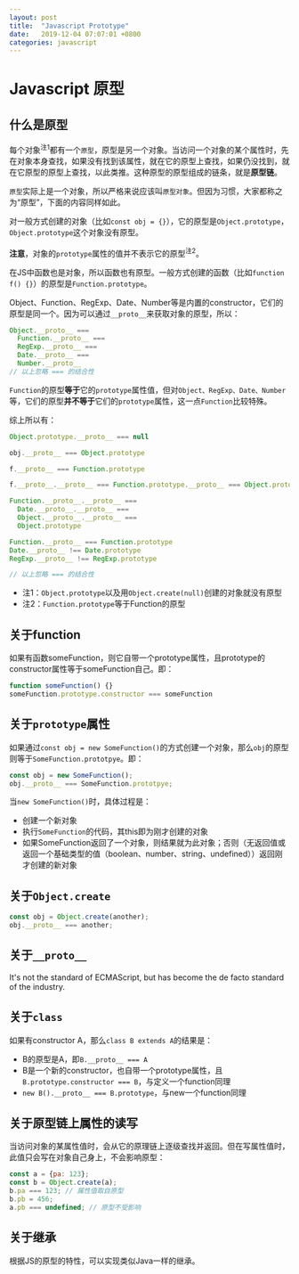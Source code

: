 ```yaml
---
layout: post
title:  "Javascript Prototype"
date:   2019-12-04 07:07:01 +0800
categories: javascript
---
```


# Javascript 原型

## 什么是原型

每个对象<sup>注1</sup>都有一个`原型`，原型是另一个对象。当访问一个对象的某个属性时，先在对象本身查找，如果没有找到该属性，就在它的原型上查找，如果仍没找到，就在它原型的原型上查找，以此类推。这种原型的原型组成的链条，就是**原型链**。

`原型`实际上是一个对象，所以严格来说应该叫`原型对象`。但因为习惯，大家都称之为“原型”，下面的内容同样如此。

对一般方式创建的对象（比如`const obj = {}`），它的原型是`Object.prototype`，`Object.prototype`这个对象没有原型。

**注意**，对象的`prototype`属性的值并不表示它的原型<sup>注2</sup>。

在JS中函数也是对象，所以函数也有原型。一般方式创建的函数（比如`function f() {}`）的原型是`Function.prototype`。

Object、Function、RegExp、Date、Number等是内置的constructor，它们的原型是同一个。因为可以通过`__proto__`来获取对象的原型，所以：

```javascript
Object.__proto__ ===
  Function.__proto__ ===
  RegExp.__proto__ ===
  Date.__proto__ ===
  Number.__proto__
// 以上忽略 === 的结合性
```

`Function`的原型**等于**它的`prototype`属性值，但对`Object、RegExp、Date、Number`等，它们的原型**并不等于**它们的`prototype`属性，这一点`Function`比较特殊。

综上所以有：

```javascript
Object.prototype.__proto__ === null

obj.__proto__ === Object.prototype

f.__proto__ === Function.prototype

f.__proto__.__proto__ === Function.prototype.__proto__ === Object.prototype

Function.__proto__.__proto__ ===
  Date.__proto__.__proto__ ===
  Object.__proto__.__proto__ ===
  Object.prototype

Function.__proto__ === Function.prototype
Date.__proto__ !== Date.prototype
RegExp.__proto__ !== RegExp.prototype

// 以上忽略 === 的结合性
```

* 注1：`Object.prototype`以及用`Object.create(null)`创建的对象就没有原型
* 注2：`Function.prototype`等于Function的原型


## 关于function

如果有函数someFunction，则它自带一个prototype属性，且prototype的constructor属性等于someFunction自己。即：

```javascript
function someFunction() {}
someFunction.prototype.constructor === someFunction
```


## 关于`prototype`属性

如果通过`const obj = new SomeFunction()`的方式创建一个对象，那么`obj`的原型则等于`SomeFunction.prototpye`。即：

```javascript
const obj = new SomeFunction();
obj.__proto__ === SomeFunction.prototpye;
```

当`new SomeFunction()`时，具体过程是：

- 创建一个新对象
- 执行`SomeFunction`的代码，其this即为刚才创建的对象
- 如果SomeFunction返回了一个对象，则结果就为此对象；否则（无返回值或返回一个基础类型的值（boolean、number、string、undefined））返回刚才创建的新对象

## 关于`Object.create`

```javascript
const obj = Object.create(another);
obj.__proto__ === another;
```

## 关于`__proto__`

It's not the standard of ECMAScript, but has become the de facto standard of the industry.

## 关于`class`

如果有constructor A，那么`class B extends A`的结果是：

- B的原型是A，即`B.__proto__ === A`
- B是一个新的constructor，也自带一个prototype属性，且`B.prototype.constructor === B`，与定义一个function同理
- `new B().__proto__ === B.prototype`，与new一个function同理

## 关于原型链上属性的读写

当访问对象的某属性值时，会从它的原理链上逐级查找并返回。但在写属性值时，此值只会写在对象自己身上，不会影响原型：

```javascript
const a = {pa: 123};
const b = Object.create(a);
b.pa === 123; // 属性值取自原型
b.pb = 456;
a.pb === undefined; // 原型不受影响
```

## 关于继承

根据JS的原型的特性，可以实现类似Java一样的继承。
